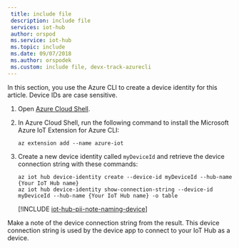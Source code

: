 ```yaml
---
 title: include file
 description: include file
 services: iot-hub
 author: orspod
 ms.service: iot-hub
 ms.topic: include
 ms.date: 09/07/2018
 ms.author: orspodek
 ms.custom: include file, devx-track-azurecli
---
```


In this section, you use the Azure CLI to create a device identity for this article. Device IDs are case sensitive.

1. Open [Azure Cloud Shell](https://shell.azure.com/).

1. In Azure Cloud Shell, run the following command to install the Microsoft Azure IoT Extension for Azure CLI:

    ```azurecli-interactive
    az extension add --name azure-iot
    ```

2. Create a new device identity called `myDeviceId` and retrieve the device connection string with these commands:

    ```azurecli-interactive
    az iot hub device-identity create --device-id myDeviceId --hub-name {Your IoT Hub name}
    az iot hub device-identity show-connection-string --device-id myDeviceId --hub-name {Your IoT Hub name} -o table
    ```

   [!INCLUDE [iot-hub-pii-note-naming-device](iot-hub-pii-note-naming-device.md)]

Make a note of the device connection string from the result. This device connection string is used by the device app to connect to your IoT Hub as a device.

<!-- images and links -->
